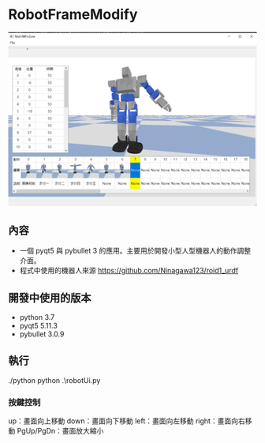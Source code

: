 # RobotFrameModify
![](interface.png)

## 內容 
- 一個 pyqt5 與 pybullet 3 的應用。主要用於開發小型人型機器人的動作調整介面。
- 程式中使用的機器人來源
https://github.com/Ninagawa123/roid1_urdf

## 開發中使用的版本
- python 3.7
- pyqt5 5.11.3
- pybullet  3.0.9

## 執行
./python python .\robotUi.py

### 按鍵控制
up：畫面向上移動
down：畫面向下移動
left：畫面向左移動
right：畫面向右移動
PgUp/PgDn：畫面放大縮小
